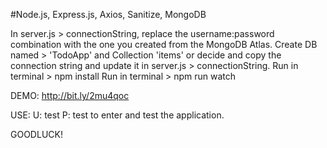 #Node.js, Express.js, Axios, Sanitize, MongoDB

In server.js > connectionString, replace the username:password combination with the one you created from the MongoDB Atlas.
Create DB named > 'TodoApp' and Collection 'items' or decide and copy the connection string and update it in server.js > connectionString.
Run in terminal > npm install
Run in terminal > npm run watch



DEMO: http://bit.ly/2mu4qoc

USE:
  U: test
  P: test
to enter and test the application.



GOODLUCK!
